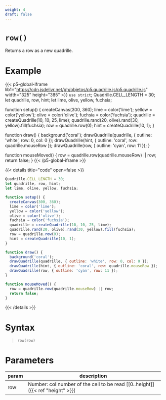 ```yaml
---
weight: 4
draft: false
---
```


# `row()`

Returns a row as a new quadrille.

# Example

{{< p5-global-iframe lib1="https://cdn.jsdelivr.net/gh/objetos/p5.quadrille.js/p5.quadrille.js" width="325" height="385" >}}
`use strict`;
Quadrille.CELL_LENGTH = 30;
let quadrille, row, hint;
let lime, olive, yellow, fuchsia;

function setup() {
  createCanvas(300, 360);
  lime = color('lime');
  yellow = color('yellow');
  olive = color('olive');
  fuchsia = color('fuchsia');
  quadrille = createQuadrille(10, 10, 25, lime);
  quadrille.rand(20, olive).rand(30, yellow).fill(fuchsia);
  row = quadrille.row(0);
  hint = createQuadrille(10, 1);
}

function draw() {
  background('coral');
  drawQuadrille(quadrille, { outline: 'white', row: 0, col: 0 });
  drawQuadrille(hint, { outline: 'coral', row: quadrille.mouseRow });
  drawQuadrille(row, { outline: 'cyan', row: 11 });
}

function mouseMoved() {
  row = quadrille.row(quadrille.mouseRow) || row;
  return false;
}
{{< /p5-global-iframe >}}

{{< details title="code" open=false >}}
```js
Quadrille.CELL_LENGTH = 30;
let quadrille, row, hint;
let lime, olive, yellow, fuchsia;

function setup() {
  createCanvas(300, 360);
  lime = color('lime');
  yellow = color('yellow');
  olive = color('olive');
  fuchsia = color('fuchsia');
  quadrille = createQuadrille(10, 10, 25, lime);
  quadrille.rand(20, olive).rand(30, yellow).fill(fuchsia);
  row = quadrille.row(0);
  hint = createQuadrille(10, 1);
}

function draw() {
  background('coral');
  drawQuadrille(quadrille, { outline: 'white', row: 0, col: 0 });
  drawQuadrille(hint, { outline: 'coral', row: quadrille.mouseRow });
  drawQuadrille(row, { outline: 'cyan', row: 11 });
}

function mouseMoved() {
  row = quadrille.row(quadrille.mouseRow) || row;
  return false;
}
```
{{< /details >}}

# Syntax

> `row(row)`
 
# Parameters

| param    | description                                                                     |
|----------|---------------------------------------------------------------------------------|
| row      | Number: col number of the cell to be read [\[0..height\]]({{< ref "height" >}}) |